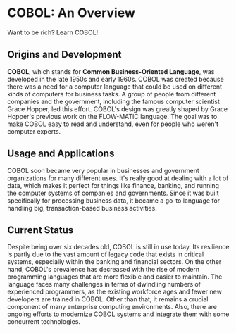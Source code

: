 # COBOL: An Overview
Want to be rich? Learn COBOL!

## Origins and Development

**COBOL**, which stands for **Common Business-Oriented Language**, was developed in the late 1950s and early 1960s.
COBOL was created because there was a need for a computer language that
could be used on different kinds of computers for business tasks.
A group of people from different companies and the government, including
the famous computer scientist Grace Hopper, led this effort.
COBOL's design was greatly shaped by Grace Hopper's previous work on the FLOW-MATIC language.
The goal was to make COBOL easy to read and understand,
even for people who weren't computer experts.

## Usage and Applications

COBOL soon became very popular in businesses and government organizations for many different uses.
It's really good at dealing with a lot of data,
which makes it perfect for things like finance,
banking, and running the computer systems of companies and governments.
Since it was built specifically for processing business data,
it became a go-to language for handling big, transaction-based business activities. 

## Current Status

Despite being over six decades old, COBOL is still in use today.
Its resilience is partly due to the vast amount of legacy code that exists in critical systems,
especially within the banking and financial sectors.
On the other hand, COBOL's prevalence has decreased with the rise of modern programming
languages that are more flexible and easier to maintain. The language faces many challenges
in terms of dwindling numbers of experienced programmers, as the existing workforce ages
and fewer new developers are trained in COBOL. Other than that, it remains a crucial component
of many enterprise computing environments. Also, there are ongoing efforts to
modernize COBOL systems and integrate them with some concurrent technologies.
